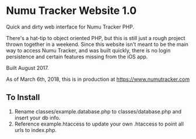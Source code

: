 # Numu Tracker Website 1.0

Quick and dirty web interface for Numu Tracker PHP.

There's a hat-tip to object oriented PHP, but this is still just a rough project thrown together in a weekend. Since this website isn't meant to be the main way to access Numu Tracker, and was built quickly, there is no login persistence and certain features missing from the iOS app.

Built August 2017.

As of March 6th, 2018, this is in production at https://www.numutracker.com

## To Install

1. Rename classes/example.database.php to classes/database.php and insert your db info.
2. Reference example.htaccess to update your own .htaccess to point all urls to index.php.
